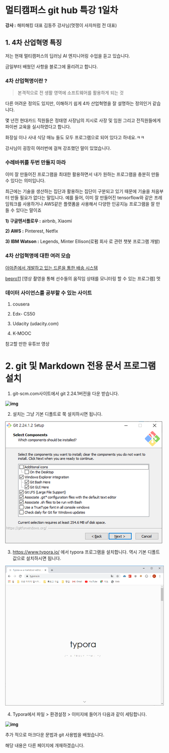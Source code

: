 # 멀티캠퍼스 git hub 특강 1일차

**강사 :** 해피해킹 대표 김동주 강사님(멋쟁이 사자처럼 전 대표)



##  1. 4차 산업혁명 특징

저는 현재 멀티캠퍼스의 딥러닝 AI 엔지니어링 수업을 듣고 있습니다.

금일부터 배웠던 사항을 블로그에 올리려고 합니다.



### 4차 산업혁명이란 ? 

>  본격적으로 전 생활 영역에 소프트웨어를 활용하게 되는 것

다른 어려운 정의도 있지만, 이해하기 쉽게 4차 산업혁명을 잘 설명하는 정의인거 같습니다. 



몇 년전 현대카드 직원들은 정태영 사장님의 지시로 사장 및 임원 그리고 전직원들에게 파이썬 교육을 실시하였다고 합니다. 

화장실 이나 사내 식당 매뉴 들도 모두 프로그램으로 되어 있다고 하네요.ㅋㅋ



강사님이 굉장히 여러번에 걸쳐 강조했던 말이 있었습니다.



### 수레바퀴를 두번 만들지 마라



이미 잘 만들어진 프로그램을 최대한 활용하면서 내가 원하는 프로그램을 충분히 만들 수 있다는 의미입니다. 



최근에는 기술을 생산하는 집단과 활용하는 집단이 구분되고 있기 때문에 기술을 처음부터 만들 필요가 없다는 말입니다.  예를 들어, 이미  잘 만들어진 tensorflow와 같은 프레임워크를 사용하거나 AWS같은 플랫폼을 사용해서 다양한 인공지능 프로그램을 잘 만들 수 있다는 말이죠



**1) 구글텐서플로우 :** airbnb, Xiaomi

**2) AWS :** Pinterest, Netfix

**3) IBM Watson :** Legends, Minter Ellison(로펌 회사 로 관련 챗봇 프로그램 개발)





### 4차 산업혁명에 대한 여러 모습

[아마존에서 개발하고 있는 드론을 통한  배송 시스템](https://www.youtube.com/watch?v=LrTIOCK2fuM)

[bepro11](https://www.bepro11.com/main) [영상 촬영을 통해 선수들의 움직임 상태를 모니터링 할 수 있는 프로그램] 멋



### 데이터 사이언스를 공부할 수 있는 사이트

1.  cousera

2.  Edx- CS50

3. Udacity (udacity.com)

4.  K-MOOC



참고할 만한 유튜브 영상





# 2. git 및 Markdown 전용 문서 프로그램 설치

1.  git-scm.com사이트에서 git 2.24.1버전을 다운 받습니다.

**![img](https://lh3.googleusercontent.com/ZrAlT29GOZ7Yg7rH1TsdTqrKVEksnkBD0DRkHKK1KOo2BIIsmYPBXWqeEuQ1mBQhryGnCcoMb7kzhrj0-0wgWVuY6i1HdUhExCMOmBGK6xBIWEJlF3fLYTarNzjQoSaiukXMR0XN)**

2.  설치는 그냥 기본 디폴트로 쭉 설치하시면 됩니다.

![image-20191216145249700](img/image-20191216145249700.png)



3.  https://www.typora.io/ 에서 typora 프로그램을 설치합니다. 역시 기본 디폴트 값으로 설치하시면 됩니다. 

![image-20191216145613937](img/image-20191216145613937.png)



4. Typora에서 파일 > 환경설정 > 이미지에 들어가 다음과 같이 세팅합니다.

**![img](https://lh3.googleusercontent.com/Y_nU3jspfd0_2pCRyJUupTyvc1BTeacdhB5gMz_yxWYTchI77srRheowbKVV24rHUm5HofRA02sZlkaI2Dlk_iBEGPJnrX3zFY9Gd87K34CTVppC1dWqbvSzNSUa0uXgc4aDzfI1)**



추가 적으로 마크다운 문법과 git 사용법을 배웠습니다. 

해당 내용은 다른 페이지에 개재하겠습니다.